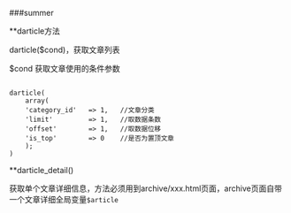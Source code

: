 ###summer

**darticle方法

darticle($cond)，获取文章列表

$cond 获取文章使用的条件参数

```

darticle(
	array(
	'category_id'	=> 1,   //文章分类
	'limit'			=> 1,	//取数据条数
	'offset'		=> 1,	//取数据位移
	'is_top'		=> 0	//是否为置顶文章
	);
)

```


**darticle_detail()

获取单个文章详细信息，方法必须用到archive/xxx.html页面，archive页面自带一个文章详细全局变量`$article`

